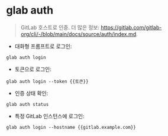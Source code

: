 # glab auth

> GitLab 호스트로 인증.
> 더 많은 정보: <https://gitlab.com/gitlab-org/cli/-/blob/main/docs/source/auth/index.md>.

- 대화형 프롬프트로 로그인:

`glab auth login`

- 토큰으로 로그인:

`glab auth login --token {{토큰}}`

- 인증 상태 확인:

`glab auth status`

- 특정 GitLab 인스턴스에 로그인:

`glab auth login --hostname {{gitlab.example.com}}`
